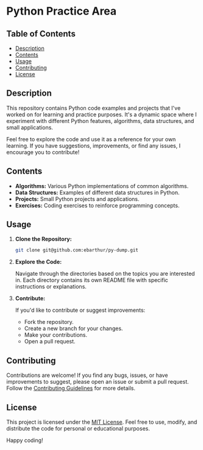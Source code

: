 # Python Practice Area

## Table of Contents

- [Description](#description)
- [Contents](#contents)
- [Usage](#usage)
- [Contributing](#contributing)
- [License](#license)

## Description

This repository contains Python code examples and projects that I've worked on for learning and practice purposes. It's a dynamic space where I experiment with different Python features, algorithms, data structures, and small applications.

Feel free to explore the code and use it as a reference for your own learning. If you have suggestions, improvements, or find any issues, I encourage you to contribute!

## Contents

- **Algorithms:** Various Python implementations of common algorithms.
- **Data Structures:** Examples of different data structures in Python.
- **Projects:** Small Python projects and applications.
- **Exercises:** Coding exercises to reinforce programming concepts.

## Usage

1. **Clone the Repository:**

    ```bash
    git clone git@github.com:ebarthur/py-dump.git
    ```

2. **Explore the Code:**

    Navigate through the directories based on the topics you are interested in. Each directory contains its own README file with specific instructions or explanations.

3. **Contribute:**

    If you'd like to contribute or suggest improvements:
   
    - Fork the repository.
    - Create a new branch for your changes.
    - Make your contributions.
    - Open a pull request.

## Contributing

Contributions are welcome! If you find any bugs, issues, or have improvements to suggest, please open an issue or submit a pull request. Follow the [Contributing Guidelines](CONTRIBUTING.md) for more details.

## License

This project is licensed under the [MIT License](LICENSE). Feel free to use, modify, and distribute the code for personal or educational purposes.

Happy coding!

